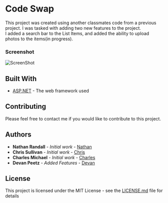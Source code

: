 # Code Swap

This project was created using another classmates code from a previous project.  I was tasked with adding two new features to the project.  
I added a search bar to the List Items, and added the ability to upload photos to the items(in progress).  


### Screenshot

![ScreenShot](https://raw.github.com/dbpeetz/CodeSwap/image/screenshot/ListPage.png)

## Built With

* [ASP.NET](https://www.asp.net/) - The web framework used

## Contributing

Please feel free to contact me if you would like to contribute to this project.  


## Authors

* **Nathan Randall** - *Initial work* - [Nathan](https://github.com/NTRandall)
* **Chris Sullivan** - *Initial work* - [Chris](https://github.com/csullivanksmconsulting)
* **Charles Michael** - *Initial work* - [Charles](https://github.com/cmichaelgc)
* **Devan Peetz** - *Added Features* - [Devan](https://github.com/dbpeetz)

## License

This project is licensed under the MIT License - see the [LICENSE.md](LICENSE.md) file for details


